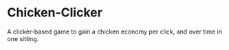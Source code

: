 # Chicken-Clicker
A clicker-based game to gain a chicken economy per click, and over time in one sitting.
